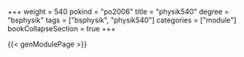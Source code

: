 +++
weight = 540
pokind = "po2006"
title = "physik540"
degree = "bsphysik"
tags = ["bsphysik", "physik540"]
categories = ["module"]
bookCollapseSection = true
+++

{{< genModulePage >}}
